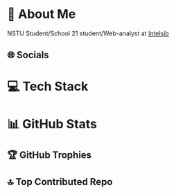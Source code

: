 
# 💫 About Me

NSTU Student/School 21 student/Web-analyst at <a href="https://intelsib.ru">Intelsib</a>

## 🌐 Socials



# 💻 Tech Stack



# 📊 GitHub Stats



## 🏆 GitHub Trophies



## 🔝 Top Contributed Repo


